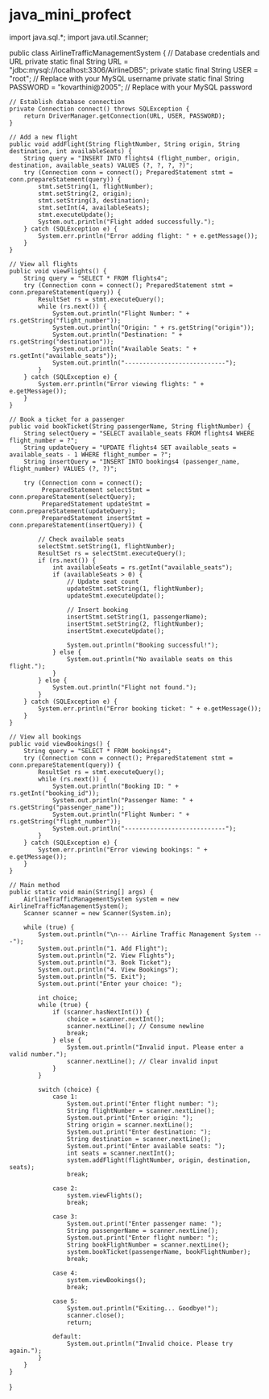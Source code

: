 # java_mini_profect
import java.sql.*;
import java.util.Scanner;

public class AirlineTrafficManagementSystem {
    // Database credentials and URL
    private static final String URL = "jdbc:mysql://localhost:3306/AirlineDB5";
    private static final String USER = "root";       // Replace with your MySQL username
    private static final String PASSWORD = "kovarthini@2005"; // Replace with your MySQL password

    // Establish database connection
    private Connection connect() throws SQLException {
        return DriverManager.getConnection(URL, USER, PASSWORD);
    }

    // Add a new flight
    public void addFlight(String flightNumber, String origin, String destination, int availableSeats) {
        String query = "INSERT INTO flights4 (flight_number, origin, destination, available_seats) VALUES (?, ?, ?, ?)";
        try (Connection conn = connect(); PreparedStatement stmt = conn.prepareStatement(query)) {
            stmt.setString(1, flightNumber);
            stmt.setString(2, origin);
            stmt.setString(3, destination);
            stmt.setInt(4, availableSeats);
            stmt.executeUpdate();
            System.out.println("Flight added successfully.");
        } catch (SQLException e) {
            System.err.println("Error adding flight: " + e.getMessage());
        }
    }

    // View all flights
    public void viewFlights() {
        String query = "SELECT * FROM flights4";
        try (Connection conn = connect(); PreparedStatement stmt = conn.prepareStatement(query)) {
            ResultSet rs = stmt.executeQuery();
            while (rs.next()) {
                System.out.println("Flight Number: " + rs.getString("flight_number"));
                System.out.println("Origin: " + rs.getString("origin"));
                System.out.println("Destination: " + rs.getString("destination"));
                System.out.println("Available Seats: " + rs.getInt("available_seats"));
                System.out.println("----------------------------");
            }
        } catch (SQLException e) {
            System.err.println("Error viewing flights: " + e.getMessage());
        } 
    }

    // Book a ticket for a passenger
    public void bookTicket(String passengerName, String flightNumber) {
        String selectQuery = "SELECT available_seats FROM flights4 WHERE flight_number = ?";
        String updateQuery = "UPDATE flights4 SET available_seats = available_seats - 1 WHERE flight_number = ?";
        String insertQuery = "INSERT INTO bookings4 (passenger_name, flight_number) VALUES (?, ?)";

        try (Connection conn = connect();
             PreparedStatement selectStmt = conn.prepareStatement(selectQuery);
             PreparedStatement updateStmt = conn.prepareStatement(updateQuery);
             PreparedStatement insertStmt = conn.prepareStatement(insertQuery)) {

            // Check available seats
            selectStmt.setString(1, flightNumber);
            ResultSet rs = selectStmt.executeQuery();
            if (rs.next()) {
                int availableSeats = rs.getInt("available_seats");
                if (availableSeats > 0) {
                    // Update seat count
                    updateStmt.setString(1, flightNumber);
                    updateStmt.executeUpdate();

                    // Insert booking
                    insertStmt.setString(1, passengerName);
                    insertStmt.setString(2, flightNumber);
                    insertStmt.executeUpdate();

                    System.out.println("Booking successful!");
                } else {
                    System.out.println("No available seats on this flight.");
                }
            } else {
                System.out.println("Flight not found.");
            }
        } catch (SQLException e) {
            System.err.println("Error booking ticket: " + e.getMessage());
        }
    }

    // View all bookings
    public void viewBookings() {
        String query = "SELECT * FROM bookings4";
        try (Connection conn = connect(); PreparedStatement stmt = conn.prepareStatement(query)) {
            ResultSet rs = stmt.executeQuery();
            while (rs.next()) {
                System.out.println("Booking ID: " + rs.getInt("booking_id"));
                System.out.println("Passenger Name: " + rs.getString("passenger_name"));
                System.out.println("Flight Number: " + rs.getString("flight_number"));
                System.out.println("----------------------------");
            }
        } catch (SQLException e) {
            System.err.println("Error viewing bookings: " + e.getMessage());
        }
    }

    // Main method
    public static void main(String[] args) {
        AirlineTrafficManagementSystem system = new AirlineTrafficManagementSystem();
        Scanner scanner = new Scanner(System.in);

        while (true) {
            System.out.println("\n--- Airline Traffic Management System ---");
            System.out.println("1. Add Flight");
            System.out.println("2. View Flights");
            System.out.println("3. Book Ticket");
            System.out.println("4. View Bookings");
            System.out.println("5. Exit");
            System.out.print("Enter your choice: ");

            int choice;
            while (true) {
                if (scanner.hasNextInt()) {
                    choice = scanner.nextInt();
                    scanner.nextLine(); // Consume newline
                    break;
                } else {
                    System.out.println("Invalid input. Please enter a valid number.");
                    scanner.nextLine(); // Clear invalid input
                }
            }

            switch (choice) {
                case 1:
                    System.out.print("Enter flight number: ");
                    String flightNumber = scanner.nextLine();
                    System.out.print("Enter origin: ");
                    String origin = scanner.nextLine();
                    System.out.print("Enter destination: ");
                    String destination = scanner.nextLine();
                    System.out.print("Enter available seats: ");
                    int seats = scanner.nextInt();
                    system.addFlight(flightNumber, origin, destination, seats);
                    break;

                case 2:
                    system.viewFlights();
                    break;

                case 3:
                    System.out.print("Enter passenger name: ");
                    String passengerName = scanner.nextLine();
                    System.out.print("Enter flight number: ");
                    String bookFlightNumber = scanner.nextLine();
                    system.bookTicket(passengerName, bookFlightNumber);
                    break;

                case 4:
                    system.viewBookings();
                    break;

                case 5:
                    System.out.println("Exiting... Goodbye!");
                    scanner.close();
                    return;

                default:
                    System.out.println("Invalid choice. Please try again.");
            }
        }
    }
}
